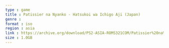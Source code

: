 ```yaml
---
type : game
title : Patissier na Nyanko - Hatsukoi wa Ichigo Aji (Japan)
genre : 
format : iso
region : asia
link : https://archive.org/download/PS2-ASIA-ROMS321COM/Patissier%20na%20Nyanko%20-%20Hatsukoi%20wa%20Ichigo%20Aji%20%28Japan%29.7z
size : 1.0GB
---
```

